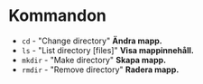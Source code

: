 # Kommandon

* `cd` - "Change directory" **Ändra mapp.**
* `ls` - "List directory [files]" **Visa mappinnehåll.**
* `mkdir` - "Make directory" **Skapa mapp.**
* `rmdir` - "Remove directory" **Radera mapp.**
